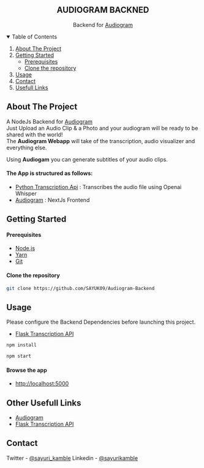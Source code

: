 
<div align="center">
	<h2 align="center">AUDIOGRAM BACKNED</h2>
  
   Backend for [Audiogram](https://github.com/SAYUK09/Audiogram)

</div>

<details open>
	<summary>Table of Contents</summary>
	<ol>
		<li>
			<a href="#about-the-project">About The Project</a>
		</li>
		<li>
			<a href="#getting-started">Getting Started</a>
			<ul>
				<li><a href="#prerequisites">Prerequisites</a></li>
				<li><a href="#clone-the-repository">Clone the repository</a></li>
			</ul>
		</li>
		<li>
			<a href="#usage">Usage</a>
		</li>
		<li><a href="#contact">Contact</a></li>
		<li><a href="#Other Usefull Links">Usefull Links</a></li>
	</ol>
</details>


## About The Project

A NodeJs Backend for [Audiogram](https://github.com/SAYUK09/Audiogram) <br/>
Just Upload an Audio Clip & a Photo and your audiogram will be ready to be shared with the world! <br/>
The **Audiogram Webapp** will take of the transcription, audio visualizer and everything else.

Using **Audiogam** you can generate subtitles of your audio clips.


<h4>The App is structured as follows:</h4>

- [Python Transcription Api](https://github.com/SAYUK09/Transcription-Api) : Transcribes the audio file using Openai Whisper
- [Audiogram](https://github.com/SAYUK09/Audiogram) : NextJs Frontend

## Getting Started

#### Prerequisites

-   [Node.js](https://nodejs.org/en/)
-   [Yarn](https://yarnpkg.com/)
-   [Git](https://git-scm.com/downloads)

#### Clone the repository

```bash
git clone https://github.com/SAYUK09/Audiogram-Backend
```

## Usage
Please configure the Backend Dependencies before launching this project.
- [Flask Transcription API](https://github.com/SAYUK09/Transcription-Api)

```bash
npm install 
```

```bash
npm start
```


#### Browse the app
-   [http://localhost:5000](http://localhost:5000/)
  

## Other Usefull Links
- [Audiogram](https://github.com/SAYUK09/Audiogram)
- [Flask Transcription API](https://github.com/SAYUK09/Transcription-Api)
  

## Contact
Twitter - [@sayuri_kamble](https://twitter.com/sayuri_kamble) 
Linkedin - [@sayurikamble](https://www.linkedin.com/in/sayurikamble/)
